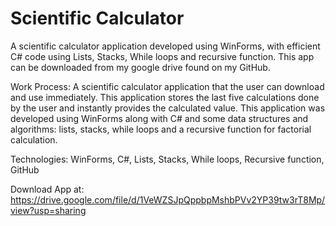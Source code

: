 # Scientific Calculator
A scientific calculator application developed using WinForms, with efficient C# code using Lists, Stacks, While loops and recursive function. This app can be downloaded from my google drive found on my GitHub.


Work Process:
A scientific calculator application that the user can download and use immediately. This application stores the last five calculations done by the user and instantly provides the calculated value. This application was developed using WinForms along with C# and some data structures and algorithms: lists, stacks, while loops and a recursive function for factorial calculation.

Technologies:
WinForms, C#, Lists, Stacks, While loops, Recursive function, GitHub


Download App at: https://drive.google.com/file/d/1VeWZSJpQppbpMshbPVv2YP39tw3rT8Mp/view?usp=sharing
